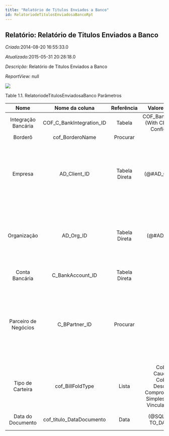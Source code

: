 ```yaml
---
title: "Relatório de Titulos Enviados a Banco"
id: RelatoriodeTitulosEnviadosaBancoRpt
---
```

<div id="d202472e1" class="section chapter">

<div class="titlepage">

<div>

<div>

## Relatório: Relatório de Titulos Enviados a Banco

</div>

</div>

</div>

<span class="emphasis"> *Criado:*</span>2014-08-20 16:55:33.0

<span class="emphasis">*Atualizado:*</span>2015-05-31 20:28:18.0

<span class="emphasis"> *Descrição:* </span>Relatório de Titulos
Enviados a Banco

<span class="emphasis"> *ReportView:* </span>null

![](/img/manual/RelatoriodeTitulosEnviadosaBanco.png)

<div id="d202472e22" class="table">

<div class="table-title">

Table 1.1. RelatoriodeTitulosEnviadosaBanco
Parâmetros

</div>

<div class="table-contents">

|         Nome         |       Nome da coluna        |  Referência   |                                      Valores(Padrão)                                       |                 Descrição                 |                                                                            Comentário/Ajuda                                                                            |
| :------------------: | :-------------------------: | :-----------: | :----------------------------------------------------------------------------------------: | :---------------------------------------: | :--------------------------------------------------------------------------------------------------------------------------------------------------------------------: |
| Integração Bancária  | COF\_C\_BankIntegration\_ID |    Tabela     |                   COF\_BankIntegration (With CNAB Return Configuration)                    |            Integração Bancária            |                                                                          Integração Bancária                                                                           |
|       Borderô        |      cof\_BorderoName       |   Procurar    |                                                                                            |                   null                    |                                                                                  null                                                                                  |
|       Empresa        |       AD\_Client\_ID        | Tabela Direta |                                    (@\#AD\_Client\_ID@)                                    |  Empresa/Locatário para esta instalação.  | Uma Empresa é uma Companhia ou uma Entidade Legal (pessoa jurídica). Dados não podem ser compartilhados entre Empresas. Locatário é um sinônimo para Empresa (Client). |
|     Organização      |         AD\_Org\_ID         | Tabela Direta |                                     (@\#AD\_Org\_ID@)                                      | Entidade organizacional dentro da Empresa |      Uma "Organização" é uma unidade de sua "Empresa" ou "Entidade Legal" - os exemplos são loja, departamento. Você pode compartilhar dados entre organizações.       |
|    Conta Bancária    |     C\_BankAccount\_ID      | Tabela Direta |                                                                                            |              Conta no Banco               |                                                          A "Conta Bancária" identifica uma conta neste Banco.                                                          |
| Parceiro de Negócios |       C\_BPartner\_ID       |   Procurar    |                                                                                            |    Identifica um Parceiro de Negócios.    |  Um "Parceiro de Negócios" é qualquer um com quem você transaciona. Isto pode incluir Fornecedores, Clientes, Funcionários, Vendedores, Representantes de Venda, etc.  |
|   Tipo de Carteira   |      cof\_BillFoldType      |     Lista     | Cobrança Caucionada Cobrança Descontada Compror Cobrança Simples Cobrança Vinculada Vendor |        Tipo da Carteira do Título         |                                                                                  null                                                                                  |
|  Data do Documento   | cof\_titulo\_DataDocumento  |     Data      |        (@SQL=SELECT TO\_DATE( '01/'||TO\_CHAR(SYSDATE, 'mm/yyyy') , 'dd/mm/yyyy'))         |                   null                    |                                                                                  null                                                                                  |

</div>

</div>

  

</div>
